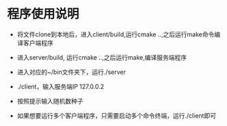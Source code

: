 # 程序使用说明

- 将文件clone到本地后，进入client/build,运行cmake ..,之后运行make命令编译客户端程序

- 进入server/build, 运行cmake ..,之后运行make,编译服务端程序

- 进入对应的~/bin文件夹下，运行./server  

- ./client，输入服务端IP 127.0.0.2

- 按照提示输入随机数种子


- 如果想要运行多个客户端程序，只需要启动多个命令终端，运行./client即可